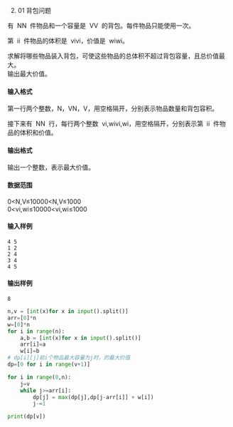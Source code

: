 2. 01 背包问题

有  NN  件物品和一个容量是  VV  的背包。每件物品只能使用一次。

第  ii  件物品的体积是  vivi，价值是  wiwi。

求解将哪些物品装入背包，可使这些物品的总体积不超过背包容量，且总价值最大。  
输出最大价值。

#### 输入格式

第一行两个整数，N，VN，V，用空格隔开，分别表示物品数量和背包容积。

接下来有  NN  行，每行两个整数  vi,wivi,wi，用空格隔开，分别表示第  ii  件物品的体积和价值。

#### 输出格式

输出一个整数，表示最大价值。

#### 数据范围

0<N,V≤10000<N,V≤1000  
0<vi,wi≤10000<vi,wi≤1000

#### 输入样例

```
4 5
1 2
2 4
3 4
4 5
```

#### 输出样例

```
8
```

```py
n,v = [int(x)for x in input().split()]
arr=[0]*n
w=[0]*n
for i in range(n):
    a,b = [int(x)for x in input().split()]
    arr[i]=a
    w[i]=b
# dp[i][j]前i个物品最大容量为j时，的最大价值
dp=[0 for i in range(v+1)]

for i in range(0,n):
    j=v
    while j>=arr[i]:
        dp[j] = max(dp[j],dp[j-arr[i]] + w[i])
        j-=1

print(dp[v])
```
